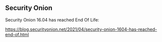 ## Security Onion
Security Onion 16.04 has reached End Of Life:

https://blog.securityonion.net/2021/04/security-onion-1604-has-reached-end-of.html
